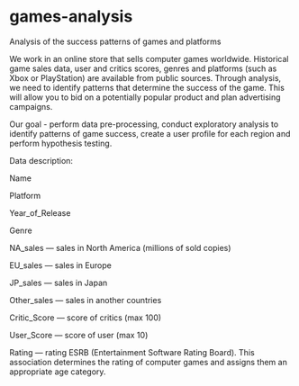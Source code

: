 # games-analysis
Analysis of the success patterns of games and platforms

We work in an online store that sells computer games worldwide. Historical game sales data, user and critics scores, genres and platforms (such as Xbox or PlayStation) are available from public sources. Through analysis, we need to identify patterns that determine the success of the game. This will allow you to bid on a potentially popular product and plan advertising campaigns.

Our goal - perform data pre-processing, conduct exploratory analysis to identify patterns of game success, create a user profile for each region and perform hypothesis testing.

Data description:

Name

Platform

Year_of_Release

Genre

NA_sales — sales in North America (millions of sold copies)

EU_sales — sales in Europe

JP_sales — sales in Japan

Other_sales — sales in another countries

Critic_Score — score of critics (max 100)

User_Score — score of user (max 10)

Rating — rating ESRB (Entertainment Software Rating Board). This association determines the rating of computer games and assigns them an appropriate age category.
